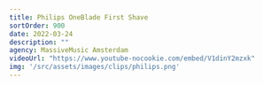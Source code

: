```yaml
---
title: Philips OneBlade First Shave
sortOrder: 900
date: 2022-03-24
description: ""
agency: MassiveMusic Amsterdam
videoUrl: "https://www.youtube-nocookie.com/embed/V1dinY2mzxk"
img: '/src/assets/images/clips/philips.png'
---
```


